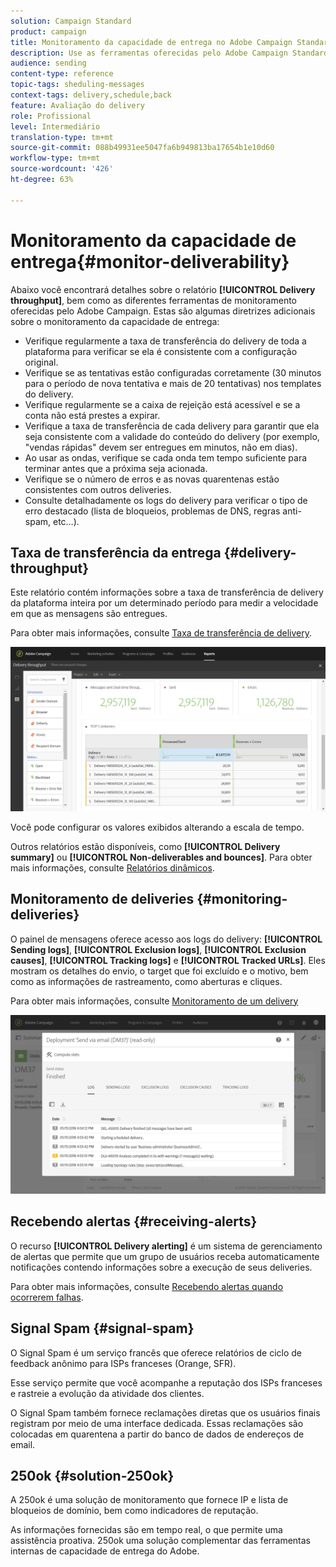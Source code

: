 ```yaml
---
solution: Campaign Standard
product: campaign
title: Monitoramento da capacidade de entrega no Adobe Campaign Standard
description: Use as ferramentas oferecidas pelo Adobe Campaign Standard para monitorar a capacidade de entrega da sua plataforma.
audience: sending
content-type: reference
topic-tags: sheduling-messages
context-tags: delivery,schedule,back
feature: Avaliação do delivery
role: Profissional
level: Intermediário
translation-type: tm+mt
source-git-commit: 088b49931ee5047fa6b949813ba17654b1e10d60
workflow-type: tm+mt
source-wordcount: '426'
ht-degree: 63%

---
```



# Monitoramento da capacidade de entrega{#monitor-deliverability}

Abaixo você encontrará detalhes sobre o relatório **[!UICONTROL Delivery throughput]**, bem como as diferentes ferramentas de monitoramento oferecidas pelo Adobe Campaign. Estas são algumas diretrizes adicionais sobre o monitoramento da capacidade de entrega:
* Verifique regularmente a taxa de transferência do delivery de toda a plataforma para verificar se ela é consistente com a configuração original.
* Verifique se as tentativas estão configuradas corretamente (30 minutos para o período de nova tentativa e mais de 20 tentativas) nos templates do delivery.
* Verifique regularmente se a caixa de rejeição está acessível e se a conta não está prestes a expirar.
* Verifique a taxa de transferência de cada delivery para garantir que ela seja consistente com a validade do conteúdo do delivery (por exemplo, &quot;vendas rápidas&quot; devem ser entregues em minutos, não em dias).
* Ao usar as ondas, verifique se cada onda tem tempo suficiente para terminar antes que a próxima seja acionada.
* Verifique se o número de erros e as novas quarentenas estão consistentes com outros deliveries.
* Consulte detalhadamente os logs do delivery para verificar o tipo de erro destacado (lista de bloqueios, problemas de DNS, regras anti-spam, etc…).

## Taxa de transferência da entrega {#delivery-throughput}

Este relatório contém informações sobre a taxa de transferência de delivery da plataforma inteira por um determinado período para medir a velocidade em que as mensagens são entregues.

Para obter mais informações, consulte [Taxa de transferência de delivery](../../reporting/using/delivery-throughput.md).

![](assets/delivery_reports_1.png)

Você pode configurar os valores exibidos alterando a escala de tempo.

Outros relatórios estão disponíveis, como **[!UICONTROL Delivery summary]** ou **[!UICONTROL Non-deliverables and bounces]**. Para obter mais informações, consulte [Relatórios dinâmicos](../../reporting/using/about-dynamic-reports.md).

## Monitoramento de deliveries {#monitoring-deliveries}

O painel de mensagens oferece acesso aos logs do delivery: **[!UICONTROL Sending logs]**, **[!UICONTROL Exclusion logs]**, **[!UICONTROL Exclusion causes]**, **[!UICONTROL Tracking logs]** e **[!UICONTROL Tracked URLs]**. Eles mostram os detalhes do envio, o target que foi excluído e o motivo, bem como as informações de rastreamento, como aberturas e cliques.

Para obter mais informações, consulte [Monitoramento de um delivery](../../sending/using/monitoring-a-delivery.md)

![](assets/sending_delivery1.png)

## Recebendo alertas {#receiving-alerts}

O recurso **[!UICONTROL Delivery alerting]** é um sistema de gerenciamento de alertas que permite que um grupo de usuários receba automaticamente notificações contendo informações sobre a execução de seus deliveries.

Para obter mais informações, consulte [Recebendo alertas quando ocorrerem falhas](../../sending/using/receiving-alerts-when-failures-happen.md).

## Signal Spam {#signal-spam}

O Signal Spam é um serviço francês que oferece relatórios de ciclo de feedback anônimo para ISPs franceses (Orange, SFR).

Esse serviço permite que você acompanhe a reputação dos ISPs franceses e rastreie a evolução da atividade dos clientes.

O Signal Spam também fornece reclamações diretas que os usuários finais registram por meio de uma interface dedicada. Essas reclamações são colocadas em quarentena a partir do banco de dados de endereços de email.

## 250ok {#solution-250ok}

A 250ok é uma solução de monitoramento que fornece IP e lista de bloqueios de domínio, bem como indicadores de reputação.

As informações fornecidas são em tempo real, o que permite uma assistência proativa. 250ok uma solução complementar das ferramentas internas de capacidade de entrega do Adobe.
